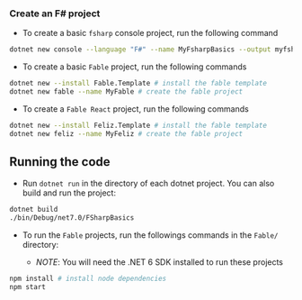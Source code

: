 ### Create an F# project

- To create a basic `fsharp` console project, run the following command

```bash
dotnet new console --language "F#" --name MyFsharpBasics --output myfsharp
```

- To create a basic `Fable` project, run the following commands

```bash
dotnet new --install Fable.Template # install the fable template
dotnet new fable --name MyFable # create the fable project
```

- To create a `Fable React` project, run the following commands

```bash
dotnet new --install Feliz.Template # install the fable template
dotnet new feliz --name MyFeliz # create the fable project
```

## Running the code

- Run `dotnet run` in the directory of each dotnet project. You can also build and run the project:

```bash
dotnet build
./bin/Debug/net7.0/FSharpBasics
```

- To run the `Fable` projects, run the followings commands in the `Fable/` directory:

    - *NOTE*: You will need the .NET 6 SDK installed to run these projects


```bash
npm install # install node dependencies
npm start
```
